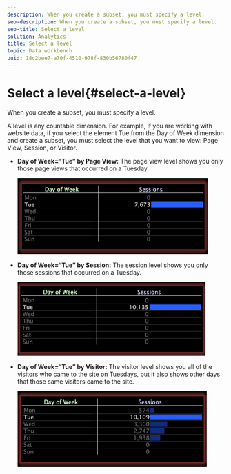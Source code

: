 ```yaml
---
description: When you create a subset, you must specify a level.
seo-description: When you create a subset, you must specify a level.
seo-title: Select a level
solution: Analytics
title: Select a level
topic: Data workbench
uuid: 18c2bee7-a70f-4510-978f-830b56780f47
---
```


# Select a level{#select-a-level}

When you create a subset, you must specify a level.

A level is any countable dimension. For example, if you are working with website data, if you select the element Tue from the Day of Week dimension and create a subset, you must select the level that you want to view: Page View, Session, or Visitor.

* **Day of Week=“Tue” by Page View:** The page view level shows you only those page views that occurred on a Tuesday.

  ![](assets/vis_Subset_byPageView.png)

* **Day of Week=“Tue” by Session:** The session level shows you only those sessions that occurred on a Tuesday.

  ![](assets/vis_Subset_bySession.png)

* **Day of Week=“Tue” by Visitor:** The visitor level shows you all of the visitors who came to the site on Tuesdays, but it also shows other days that those same visitors came to the site.

  ![](assets/vis_Subset_byVisitor.png)

